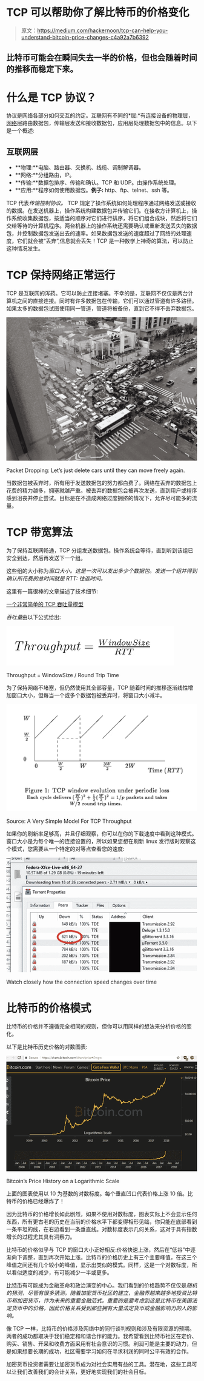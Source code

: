 # TCP 可以帮助你了解比特币的价格变化

> 原文：<https://medium.com/hackernoon/tcp-can-help-you-understand-bitcoin-price-changes-c4a92a7b6392>

## 比特币可能会在瞬间失去一半的价格，但也会随着时间的推移而稳定下来。

# 什么是 TCP 协议？

协议是网络各部分如何交互的约定。互联网有不同的*层:*有连接设备的物理层，[网络](https://hackernoon.com/tagged/network)层路由数据包，传输层发送和接收数据包，应用层处理数据包中的信息。以下是一个概述:

## 互联网层

*   **物理:**电脑、路由器、交换机、线缆、调制解调器。
*   **网络:**分组路由，IP。
*   **传输:**数据包排序、传输和确认。TCP 和 UDP。由操作系统处理。
*   **应用:**程序如何使用数据包。**例子:** http、ftp、telnet、ssh 等。

TCP 代表*传输控制协议。* TCP 规定了操作系统如何处理程序通过网络发送或接收的数据。在发送机器上，操作系统构建数据包并传输它们。在接收方计算机上，操作系统收集数据包，按适当的顺序对它们进行排序，将它们组合成块，然后将它们交给等待的计算机程序。两台机器上的操作系统还需要确认或重新发送丢失的数据包，并控制数据包发送出去的速率。如果数据包发送的速度超过了网络的处理速度，它们就会被“丢弃”,信息就会丢失！TCP 是一种数学上神奇的算法，可以防止这种情况发生。

# TCP 保持网络正常运行

TCP 是互联网的泻药。它可以防止连接堵塞。不幸的是，互联网不仅仅是两台计算机之间的直接连接。同时有许多数据包在传输，它们可以通过管道有许多路径。如果太多的数据包试图使用同一管道，管道将被备份，直到它不得不丢弃数据包。

![](img/f5993e2a968c13a32e41f60a8c601eb9.png)

Packet Dropping: Let’s just delete cars until they can move freely again.

当数据包被丢弃时，所有用于发送数据包的努力都白费了。网络在丢弃的数据包上花费的精力越多，拥塞就越严重。被丢弃的数据包会被再次发送，直到用户或程序感到沮丧并停止尝试。目标是在不造成网络过度拥挤的情况下，允许尽可能多的流量。

# TCP 带宽算法

为了保持互联网畅通，TCP 分组发送数据包。操作系统会等待，直到听到该组已安全到达，然后再发送下一个组。

这些组的大小称为*窗口大小。这是一次可以发出多少个数据包。发送一个组并得到确认所花费的总时间就是 RTT: *往返时间*。*

这里有一篇很棒的文章描述了技术细节:

[一个非常简单的 TCP 吞吐量模型](https://blog.thousandeyes.com/a-very-simple-model-for-tcp-throughput/)

*吞吐量*由以下公式给出:

![](img/31430c0e43e7b73b7aaa7e18dc6fffc4.png)

Throughput = WindowSize / Round Trip Time

为了保持网络不堵塞，但仍然使用其全部容量，TCP 随着时间的推移逐渐线性增加窗口大小，但每当一个或多个数据包被丢弃时，将窗口大小减半。

![](img/5be0ef520b46845a92dfad0aaab2ba40.png)

Source: A Very Simple Model For TCP Throughput

如果你的刷新率足够高，并且仔细观察，你可以在你的下载速度中看到这种模式。窗口大小是为每个唯一的连接设置的，所以如果您想在刷新 linux 发行版时观察这个模式，您需要从一个特定的对等点查看您的速度:

![](img/9d1b43ee5dde06ca7fd6ea9e450d7d53.png)

Watch closely how the connection speed changes over time

# 比特币的价格模式

比特币的价格并不遵循完全相同的规则，但你可以用同样的想法来分析价格的变化。

以下是比特币历史价格的对数图表:

![](img/c0a775e4e587acf97cdc2689abe14334.png)

Bitcoin’s Price History on a Logarithmic Scale

上面的图表使用以 10 为基数的对数标度。每个垂直凹口代表价格上涨 10 倍。比特币的价格已经爆炸了！

因为比特币的价格增长如此剧烈，如果不使用对数标度，图表实际上不会显示任何东西，所有更古老的历史在当前的价格水平下都变得相形见绌，你只能在底部看到一条平坦的线，在右边看到一条垂直线。对数标度表示几何关系，这对于具有指数增长的过程尤其具有洞察力。

比特币的价格似乎与 TCP 的窗口大小正好相反:价格快速上涨，然后在“低谷”中逐渐向下调整，直到再次开始上涨。比特币的价格历史上有三个主要峰值，在这三个峰值之间还有几个较小的峰值，显示出类似的模式。同样，这是一个对数标度，所以看似适度的减少，有可能减少一半或更多。

[比特币](https://hackernoon.com/tagged/bitcoin)有可能成为金融革命和政治演变的中心。我们看到的价格趋势不仅仅是*随机的猜测，尽管有很多猜测。随着加密货币社区的建立，金融界越来越多地投资比特币和加密货币，作为未来的重要金融范式。重要的是要考虑到这是比特币在美国法定货币中的价格，因此价格关系受到那些拥有大量法定货币或金融影响力的人的影响。*

像 TCP 一样，比特币的价格涉及网络中的同行谈判规则和涉及有限资源的预期。两者的成功都取决于我们稳定和和谐合作的能力。我希望看到比特币社区在定价、购买、销售、开采和收费方面采用有社会意识的习惯。利润可能是主要的动力，但是如果想要长期的成功，社区需要学习如何在寻求利润的同时公平有效的合作。

加密货币投资者需要让加密货币成为对社会实用有益的工具。潜在地，这些工具可以让我们改善我们的会计关系，更好地实现我们的社会目标。